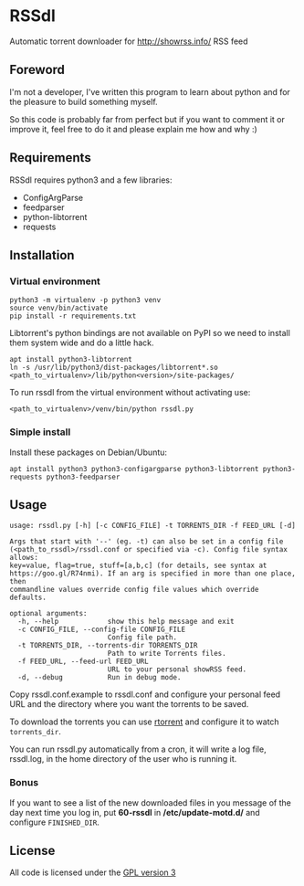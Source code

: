 # RSSdl
Automatic torrent downloader for http://showrss.info/ RSS feed

## Foreword
I'm not a developer, I've written this program to learn about python and for the pleasure to build something myself.

So this code is probably far from perfect but if you want to comment it or improve it, feel free to do it and please explain me how and why :)

## Requirements
RSSdl requires python3 and a few libraries:
* ConfigArgParse
* feedparser
* python-libtorrent
* requests

## Installation

### Virtual environment

```
python3 -m virtualenv -p python3 venv
source venv/bin/activate
pip install -r requirements.txt
```

Libtorrent's python bindings are not available on PyPI so we need to install them system wide and do a little hack.

```
apt install python3-libtorrent
ln -s /usr/lib/python3/dist-packages/libtorrent*.so <path_to_virtualenv>/lib/python<version>/site-packages/
```

To run rssdl from the virtual environment without activating use:
```
<path_to_virtualenv>/venv/bin/python rssdl.py
```

### Simple install
Install these packages on Debian/Ubuntu:

```
apt install python3 python3-configargparse python3-libtorrent python3-requests python3-feedparser
```

## Usage

```
usage: rssdl.py [-h] [-c CONFIG_FILE] -t TORRENTS_DIR -f FEED_URL [-d]

Args that start with '--' (eg. -t) can also be set in a config file
(<path_to_rssdl>/rssdl.conf or specified via -c). Config file syntax allows:
key=value, flag=true, stuff=[a,b,c] (for details, see syntax at
https://goo.gl/R74nmi). If an arg is specified in more than one place, then
commandline values override config file values which override defaults.

optional arguments:
  -h, --help            show this help message and exit
  -c CONFIG_FILE, --config-file CONFIG_FILE
                        Config file path.
  -t TORRENTS_DIR, --torrents-dir TORRENTS_DIR
                        Path to write Torrents files.
  -f FEED_URL, --feed-url FEED_URL
                        URL to your personal showRSS feed.
  -d, --debug           Run in debug mode.
```

Copy rssdl.conf.example to rssdl.conf and configure your personal feed URL and the directory where you want the torrents to be saved.

To download the torrents you can use [rtorrent](https://github.com/rakshasa/rtorrent) and configure it to watch `torrents_dir`.

You can run rssdl.py automatically from a cron, it will write a log file, rssdl.log, in the home directory of the user who is running it.

### Bonus
If you want to see a list of the new downloaded files in you message of the day next time you log in, put **60-rssdl** in **/etc/update-motd.d/** and configure `FINISHED_DIR`.

## License
All code is licensed under the [GPL version 3](http://www.gnu.org/licenses/gpl.html)
